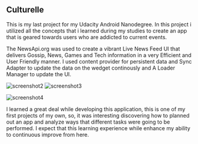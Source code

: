 ## Culturelle

This is my last project for my Udacity Android Nanodegree. In this project i utilized all the concepts that i learned during my studies to 
create an app that is geared towards users who are addicted to current events. 

The NewsApi.org was used to create a vibrant Live News Feed UI that delivers Gossip, News, Games and Tech information in a very Efficient
and User Friendly manner. I used content provider for persistent data and Sync Adapter to update the data on the wedget continously 
and A Loader Manager to update the UI.

![screenshot2](https://cloud.githubusercontent.com/assets/18495900/21952971/6e41c5c4-d9f9-11e6-97a8-af4cedfdc3bb.png)   ![screenshot3](https://cloud.githubusercontent.com/assets/18495900/21952970/6e41024c-d9f9-11e6-8877-997f3935b496.png) 

![screenshot4](https://cloud.githubusercontent.com/assets/18495900/21952972/6e42c44c-d9f9-11e6-96de-089d6b0c4b99.png)



I learned a great deal while developing this application, this is one of my first projects of my own, so, it was interesting discovering how to 
planned out an app and analyze ways that different tasks were going to be performed. I expect that this learning experience while enhance my
ability to continuous improve from here.
